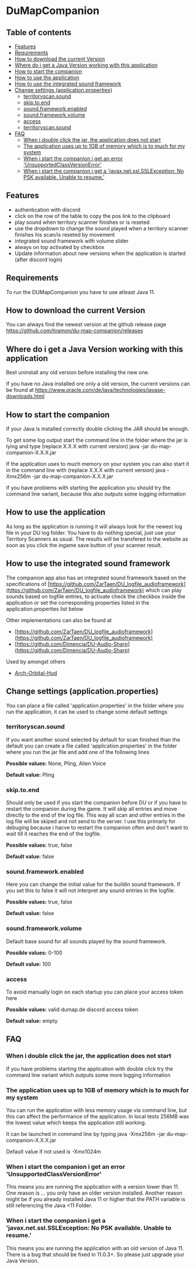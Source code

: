 # DuMapCompanion

## Table of contents
* [Features](#features)
* [Requirements](#requirements)
* [How to download the current Version](#how-to-download-the-current-version)
* [Where do i get a Java Version working with this application](#where-do-i-get-a-java-version-working-with-this-application)
* [How to start the companion](#how-to-start-the-companion)
* [How to use the application](#how-to-use-the-application)
* [How to use the integrated sound framework](#how-to-use-the-integrated-sound-framework)
* [Change settings (application.properties)](#change-settings-applicationproperties)
    * [territoryscan.sound](#territoryscansound)
    * [skip.to.end](#skiptoend)
    * [sound.framework.enabled](#soundframeworkenabled)
    * [sound.framework.volume](#soundframeworkvolume)
    * [access](#access)
    * [territoryscan.sound](#territoryscansound)
* [FAQ](#faq)
     * [When i double click the jar, the application does not start](#when-i-double-click-the-jar-the-application-does-not-start)
     * [The application uses up to 1GB of memory which is to much for my system](#the-application-uses-up-to-1gb-of-memory-which-is-to-much-for-my-system)
     * [When i start the companion i get an error 'UnsupportedClassVersionError'](#when-i-start-the-companion-i-get-an-error-unsupportedclassversionerror)
     * [When i start the companion i get a 'javax.net.ssl.SSLException: No PSK available. Unable to resume.'](#when-i-start-the-companion-i-get-a-javaxnetsslsslexception-no-psk-available-unable-to-resume)

## Features

* authentication with discord
* click on the row of the table to copy the pos link to the clipboard
* play sound when territory scanner finishes or is reseted
* use the dropdown to change the sound played when a territory scanner finishes his scan/is reseted by movement
* integrated sound framework with volume slider
* always on top activated by checkbox
* Update information about new versions when the application is started (after discord login)

## Requirements

To run the DUMapCompanion you have to use atleast Java 11.

## How to download the current Version

You can always find the newest version at the github release page https://github.com/tiramon/du-map-companion/releases

## Where do i get a Java Version working with this application

Best uninstall any old version before installing the new one.

If you have no Java installed ore only a old version, the current versions can be found at https://www.oracle.com/de/java/technologies/javase-downloads.html

## How to start the companion

If your Java is installed correctly double clicking the JAR should be enough.

To get some log output start the command line in the folder where the jar is lying and type (replace X.X.X with current version)
java -jar du-map-companion-X.X.X.jar

If the application uses to much memory on your system you can also start it in the command line with (replace X.X.X with current version)
java -Xmx256m -jar du-map-companion-X.X.X.jar

If you have problems with starting the application you should try the command line variant, because this also outputs some logging information

## How to use the application

As long as the application is running it will always look for the newest log file in your DU log folder. You have to do nothing special, just use your Territory Scanners as usual.
The results will be transfered to the website as soon as you click the ingame save button of your scanner result.

## How to use the integrated sound framework

The companion app also has an integrated sound framework based on the specifications of [https://github.com/ZarTaen/DU_logfile_audioframework](https://github.com/ZarTaen/DU_logfile_audioframework) which can play sounds based on logfile entries, to activate check the checkbox inside the application or set the corresponding properties listed in the application.properties list below

Other implementations can also be found at
* [https://github.com/ZarTaen/DU_logfile_audioframework](https://github.com/ZarTaen/DU_logfile_audioframework)
* [https://github.com/Dimencia/DU-Audio-Sharp](https://github.com/Dimencia/DU-Audio-Sharp)

Used by amongst others
* [Arch-Orbital-Hud](https://github.com/Archaegeo/Archaegeo-Orbital-Hud)

## Change settings (application.properties)

You can place a file called 'application.properties' in the folder where you run the application, it can be used to change some default settings

### territoryscan.sound

If you want another sound selected by default for scan finished than the default you can create a file called 'application.properties' in the folder where you run the jar file and add one of the following lines

__Possible values:__ None, Pling, Alien Voice

__Default value:__ Pling
 
### skip.to.end

Should only be used if you start the companion before DU or if you have to restart the companion during the game.
It will skip all entries and move directly to the end of the log file. This way all scan and other entries in the log file will be skiped and not send to the server. I use this primarly for debuging because i hacve to restart the companion often and don't want to wait till it reaches the end of the logfile.

__Possible values:__ true, false

__Default value:__ false

### sound.framework.enabled

Here you can change the initial value for the buildin sound framework. If you set this to false it will not interpret any sound entries in the logfile.

__Possible values:__ true, false

__Default value:__ false

### sound.framework.volume

Default base sound for all sounds played by the sound framework.

__Possible values:__ 0-100

__Default value:__ 100

### access

To avoid manually login on each startup you can place your access token here 

__Possible values:__ valid dumap.de discord access token

__Default value:__ empty

## FAQ

### When i double click the jar, the application does not start

If you have problems starting the application with double click try the command line variant which outputs some more logging information

### The application uses up to 1GB of memory which is to much for my system

You can run the application with less memory usage via command line, but this can affect the performance of the application. In local tests 256MB was the lowest value which keeps the application still working.

It can be launched in command line by typing 
java -Xmx256m -jar du-map-companion-X.X.X.jar

Default value if not used is -Xmx1024m

### When i start the companion i get an error 'UnsupportedClassVersionError'

This means you are running the application with a version lower than 11. One reason is ... you only have an older version installed. Another reason might be if you already installed Java 11 or higher that the PATH variable is still referencing the Java <11 Folder.


### When i start the companion i get a 'javax.net.ssl.SSLException: No PSK available. Unable to resume.'

This means you are running the application with an old version of Java 11. There is a bug that should be fixed in 11.0.3+. So please just upgrade your Java Version.